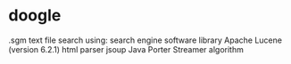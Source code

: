 # doogle
.sgm text file search using:
  search engine software library Apache Lucene (version 6.2.1)
  html parser jsoup
  Java Porter Streamer algorithm
